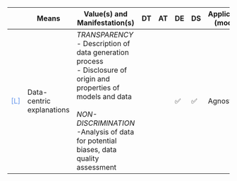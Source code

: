 |       | Means  | Value(s) and Manifestation(s)| DT|AT | DE | DS | Application (model) | Approach | Visual elements | Additional details
| ----------- |  --------------------------- | ---------------  |------------------------------|-------------| ----------------------|----------------------|----------------------------|--------------------|------------------------|--------------------------------- |
<span style="color:#6495ED">[L]</span> | Data-centric explanations |  *TRANSPARENCY* <br>- Description of data generation process <br> - Disclosure of origin and properties of models and data<br><br> *NON-DISCRIMINATION*<br> -Analysis of data for potential biases, data quality assessment | | |✅ | ✅ | Agnostic | | - Interactive list <br> - Q\&A format<br> - Pie charts<br>-Bar charts<br>- Process diagrams<br>- Timelines <br> -Icons  |